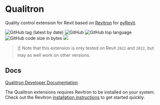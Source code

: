 # Qualitron

Quality control extension for Revit based on [Revitron](https://github.com/revitron/revitron) for [pyRevit](https://github.com/eirannejad/pyRevit).

![GitHub tag (latest by date)](https://img.shields.io/github/v/tag/qualitron/qualitron?label=version)
![GitHub](https://img.shields.io/github/license/qualitron/qualitron?color=222222)
![GitHub top language](https://img.shields.io/github/languages/top/qualitron/qualitron?color=222222)
![GitHub code size in bytes](https://img.shields.io/github/languages/code-size/qualitron/qualitron?color=222222)
![](https://img.shields.io/badge/Revit-2022-222222)

> :point_up: Note that this extension is only tested on Revit `2022` and `2022`, but may as well work on other versions.

## Docs
[Qualitron Developer Documentation](https://qualitron.readthedocs.io/en/latest/index.html)

The Qualitron extensions requires Revitron to be installed on your system. Check out the Revitron [installation instructions](https://revitron.readthedocs.io/en/latest/get-started.html) to get started quickly.
